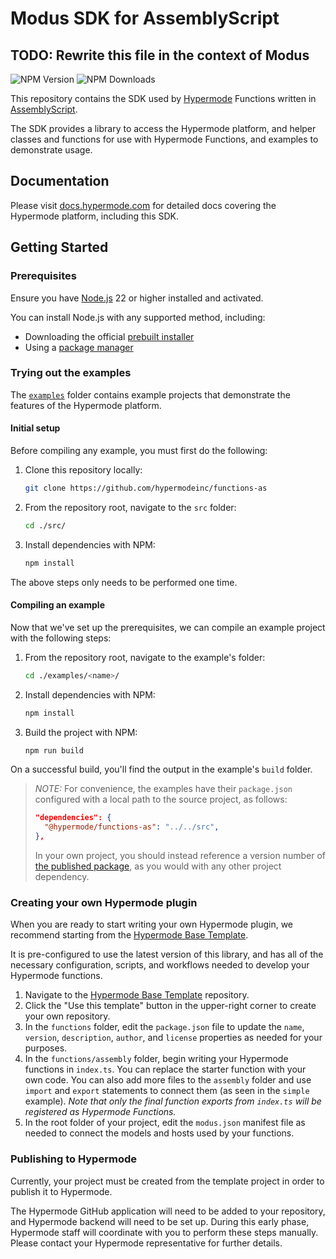 <!-- This readme will display with the repository on GitHub. -->

# Modus SDK for AssemblyScript

## TODO: Rewrite this file in the context of Modus

![NPM Version](https://img.shields.io/npm/v/%40hypermode%2Ffunctions-as)
![NPM Downloads](https://img.shields.io/npm/dw/%40hypermode%2Ffunctions-as)

This repository contains the SDK used by [Hypermode](https://hypermode.com)
Functions written in [AssemblyScript](https://www.assemblyscript.org/).

The SDK provides a library to access the Hypermode platform, and helper classes
and functions for use with Hypermode Functions, and examples to demonstrate usage.

## Documentation

Please visit [docs.hypermode.com](https://docs.hypermode.com/) for detailed docs
covering the Hypermode platform, including this SDK.

## Getting Started

### Prerequisites

Ensure you have [Node.js](https://nodejs.org/) 22 or higher installed and activated.

You can install Node.js with any supported method, including:

- Downloading the official [prebuilt installer](https://nodejs.org/en/download)
- Using a [package manager](https://nodejs.org/en/download/package-manager)

### Trying out the examples

The [`examples`](./examples/) folder contains example projects that demonstrate the
features of the Hypermode platform.

#### Initial setup

Before compiling any example, you must first do the following:

1. Clone this repository locally:

   ```sh
   git clone https://github.com/hypermodeinc/functions-as
   ```

2. From the repository root, navigate to the `src` folder:

   ```sh
   cd ./src/
   ```

3. Install dependencies with NPM:

   ```sh
   npm install
   ```

The above steps only needs to be performed one time.

#### Compiling an example

Now that we've set up the prerequisites, we can compile an example project with the following steps:

1. From the repository root, navigate to the example's folder:

   ```sh
   cd ./examples/<name>/
   ```

2. Install dependencies with NPM:

   ```sh
   npm install
   ```

3. Build the project with NPM:

   ```sh
   npm run build
   ```

On a successful build, you'll find the output in the example's `build` folder.

> _NOTE:_ For convenience, the examples have their `package.json` configured
> with a local path to the source project, as follows:
>
> ```json
> "dependencies": {
>   "@hypermode/functions-as": "../../src",
> },
> ```
>
> In your own project, you should instead reference a version number of
> [the published package](https://www.npmjs.com/package/@hypermode/functions-as),
> as you would with any other project dependency.

### Creating your own Hypermode plugin

When you are ready to start writing your own Hypermode plugin, we recommend starting
from the [Hypermode Base Template](https://github.com/hypermodeinc/base-template).

It is pre-configured to use the latest version of this library, and has all of the
necessary configuration, scripts, and workflows needed to develop your Hypermode functions.

1. Navigate to the [Hypermode Base Template](https://github.com/hypermodeinc/base-template) repository.
2. Click the "Use this template" button in the upper-right corner to create your own repository.
3. In the `functions` folder, edit the `package.json` file to update the `name`, `version`, `description`,
   `author`, and `license` properties as needed for your purposes.
4. In the `functions/assembly` folder, begin writing your Hypermode functions in `index.ts`.
   You can replace the starter function with your own code. You can also add more files to the `assembly`
   folder and use `import` and `export` statements to connect them (as seen in the `simple` example).
   _Note that only the final function exports from `index.ts` will be registered as Hypermode Functions._
5. In the root folder of your project, edit the `modus.json` manifest file as needed to connect the
   models and hosts used by your functions.

### Publishing to Hypermode

Currently, your project must be created from the template project in order to publish it to Hypermode.

The Hypermode GitHub application will need to be added to your repository, and Hypermode backend will
need to be set up. During this early phase, Hypermode staff will coordinate with you to perform these
steps manually. Please contact your Hypermode representative for further details.
